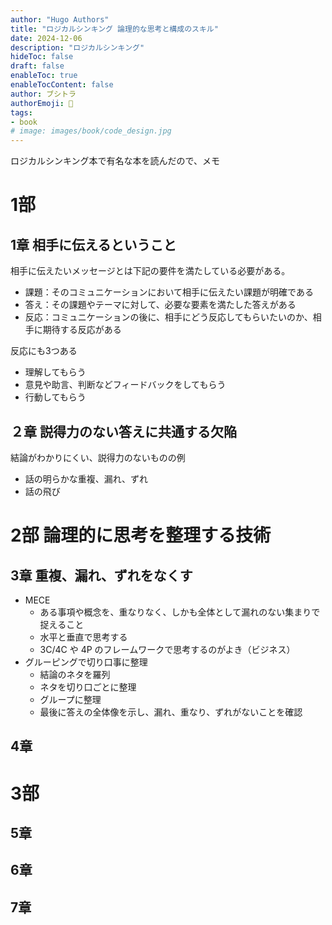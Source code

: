 ```yaml
---
author: "Hugo Authors"
title: "ロジカルシンキング 論理的な思考と構成のスキル"
date: 2024-12-06
description: "ロジカルシンキング"
hideToc: false
draft: false
enableToc: true
enableTocContent: false
author: ブシトラ
authorEmoji: 🐯
tags:
- book
# image: images/book/code_design.jpg
---
```


ロジカルシンキング本で有名な本を読んだので、メモ

# 1部

## 1章 相手に伝えるということ

相手に伝えたいメッセージとは下記の要件を満たしている必要がある。

- 課題：そのコミュニケーションにおいて相手に伝えたい課題が明確である
- 答え：その課題やテーマに対して、必要な要素を満たした答えがある
- 反応：コミュニケーションの後に、相手にどう反応してもらいたいのか、相手に期待する反応がある

反応にも3つある

- 理解してもらう
- 意見や助言、判断などフィードバックをしてもらう
- 行動してもらう

## ２章 説得力のない答えに共通する欠陥

結論がわかりにくい、説得力のないものの例

- 話の明らかな重複、漏れ、ずれ
- 話の飛び

# 2部 論理的に思考を整理する技術

## 3章 重複、漏れ、ずれをなくす

- MECE
  - ある事項や概念を、重なりなく、しかも全体として漏れのない集まりで捉えること
  - 水平と垂直で思考する
  - 3C/4C や 4P のフレームワークで思考するのがよき（ビジネス）
- グルーピングで切り口事に整理
  - 結論のネタを羅列
  - ネタを切り口ごとに整理
  - グループに整理
  - 最後に答えの全体像を示し、漏れ、重なり、ずれがないことを確認

## 4章

# 3部

## 5章

## 6章

## 7章